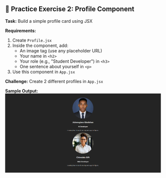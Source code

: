 ## 🎯 Practice Exercise 2: Profile Component

**Task:** Build a simple profile card using JSX

**Requirements:**
1. Create `Profile.jsx`
2. Inside the component, add:
   * An image tag (use any placeholder URL)
   * Your name in `<h2>`
   * Your role (e.g., "Student Developer") in `<h3>`
   * One sentence about yourself in `<p>`
3. Use this component in `App.jsx`

**Challenge:** Create 2 different profiles in `App.jsx`

**Sample Output:**
![alt text](<Screenshot 2025-10-16 141526.png>)